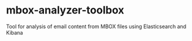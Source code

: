 # mbox-analyzer-toolbox
Tool for analysis of email content from MBOX files using Elasticsearch and Kibana

